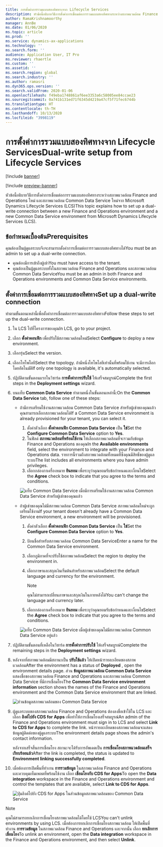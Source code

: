 ```yaml
---
title: การตั้งค่าการรวมแบบสองทิศทางจาก Lifecycle Services
description: หัวข้อนี้อธิบายวิธีการตั้งค่าการเชื่อมต่อการรวมแบบสองทิศทางระหว่างสภาพแวดล้อม Finance and Operations ใหม่ และสภาพแวดล้อม Common Data Service ใหม่จาก Microsoft Dynamics Lifecycle Services (LCS)
author: RamaKrishnamoorthy
manager: AnnBe
ms.date: 01/06/2020
ms.topic: article
ms.prod: ''
ms.service: dynamics-ax-applications
ms.technology: ''
ms.search.form: ''
audience: Application User, IT Pro
ms.reviewer: rhaertle
ms.custom: ''
ms.assetid: ''
ms.search.region: global
ms.search.industry: ''
ms.author: ramasri
ms.dyn365.ops.version: ''
ms.search.validFrom: 2020-01-06
ms.openlocfilehash: f49eba1748861af6ee3353a6c58005ee84ccae23
ms.sourcegitcommit: 0a741b131ed71f6345d4219a47cf5f71fec6744b
ms.translationtype: HT
ms.contentlocale: th-TH
ms.lasthandoff: 10/13/2020
ms.locfileid: "3998119"
---
```

# <a name="dual-write-setup-from-lifecycle-services"></a><span data-ttu-id="7c99b-103">การตั้งค่าการรวมแบบสองทิศทางจาก Lifecycle Services</span><span class="sxs-lookup"><span data-stu-id="7c99b-103">Dual-write setup from Lifecycle Services</span></span>

[!include [banner](../../includes/banner.md)]

[!include [preview-banner](../../includes/preview-banner.md)]

<span data-ttu-id="7c99b-104">หัวข้อนี้อธิบายวิธีการตั้งค่าการเชื่อมต่อการรวมแบบสองทิศทางระหว่างสภาพแวดล้อม Finance and Operations ใหม่ และสภาพแวดล้อม Common Data Service ใหม่จาก Microsoft Dynamics Lifecycle Services (LCS)</span><span class="sxs-lookup"><span data-stu-id="7c99b-104">This topic explains how to set up a dual-write connection between a new Finance and Operations environment and a new Common Data Service environment from Microsoft Dynamics Lifecycle Services (LCS).</span></span>

## <a name="prerequisites"></a><span data-ttu-id="7c99b-105">ข้อกำหนดเบื้องต้น</span><span class="sxs-lookup"><span data-stu-id="7c99b-105">Prerequisites</span></span>

<span data-ttu-id="7c99b-106">คุณต้องเป็นผู้ดูแลระบบจึงจะสามารถตั้งค่าการเชื่อมต่อการรวมแบบสองทิศทางได้</span><span class="sxs-lookup"><span data-stu-id="7c99b-106">You must be an admin to set up a dual-write connection.</span></span>

+ <span data-ttu-id="7c99b-107">คุณต้องมีการเข้าถึงผู้เช่า</span><span class="sxs-lookup"><span data-stu-id="7c99b-107">You must have access to the tenant.</span></span>
+ <span data-ttu-id="7c99b-108">คุณต้องเป็นผู้ดูแลระบบทั้งในสภาพแวดล้อม Finance and Operations และสภาพแวดล้อม Common Data Service</span><span class="sxs-lookup"><span data-stu-id="7c99b-108">You must be an admin in both Finance and Operations environments and Common Data Service environments.</span></span>

## <a name="set-up-a-dual-write-connection"></a><span data-ttu-id="7c99b-109">ตั้งค่าการเชื่อมต่อการรวมแบบสองทิศทาง</span><span class="sxs-lookup"><span data-stu-id="7c99b-109">Set up a dual-write connection</span></span>

<span data-ttu-id="7c99b-110">ทำตามขั้นตอนเหล่านี้เพื่อตั้งค่าการเชื่อมต่อการรวมแบบสองทิศทาง</span><span class="sxs-lookup"><span data-stu-id="7c99b-110">Follow these steps to set up the dual-write connection.</span></span>

1. <span data-ttu-id="7c99b-111">ใน LCS ไปที่โครงการของคุณ</span><span class="sxs-lookup"><span data-stu-id="7c99b-111">In LCS, go to your project.</span></span>
2. <span data-ttu-id="7c99b-112">เลือก **ตั้งค่าคอนฟิก** เพื่อปรับใช้สภาพแวดล้อมใหม่</span><span class="sxs-lookup"><span data-stu-id="7c99b-112">Select **Configure** to deploy a new environment.</span></span>
3. <span data-ttu-id="7c99b-113">เลือกรุ่น</span><span class="sxs-lookup"><span data-stu-id="7c99b-113">Select the version.</span></span> 
4. <span data-ttu-id="7c99b-114">เลือกโทโพโลยี</span><span class="sxs-lookup"><span data-stu-id="7c99b-114">Select the topology.</span></span> <span data-ttu-id="7c99b-115">ถ้ามีหนึ่งโทโพโลยีเท่านั้นที่พร้อมใช้งาน จะมีการเลือกโดยอัตโนมัติ</span><span class="sxs-lookup"><span data-stu-id="7c99b-115">If only one topology is available, it's automatically selected.</span></span>
5. <span data-ttu-id="7c99b-116">ปฏิบัติตามขั้นตอนแรกในวิซาร์ด **การตั้งค่าการปรับใช้** ให้เสร็จสมบูรณ์</span><span class="sxs-lookup"><span data-stu-id="7c99b-116">Complete the first steps in the **Deployment settings** wizard.</span></span>
6. <span data-ttu-id="7c99b-117">บนแท็บ **Common Data Service** ทำตามหนึ่งในขั้นตอนเหล่านี้:</span><span class="sxs-lookup"><span data-stu-id="7c99b-117">On the **Common Data Service** tab, follow one of these steps:</span></span>

    - <span data-ttu-id="7c99b-118">ถ้ามีการเตรียมใช้งานสภาพแวดล้อม Common Data Service สำหรับผู้เช่าของคุณแล้ว คุณสามารถเลือกสภาพแวดล้อมได้</span><span class="sxs-lookup"><span data-stu-id="7c99b-118">If a Common Data Service environment is already provisioned for your tenant, you can select it.</span></span>

        1. <span data-ttu-id="7c99b-119">ตั้งค่าตัวเลือก **ตั้งค่าคอนฟิก Common Data Service** เป็น **ใช่**</span><span class="sxs-lookup"><span data-stu-id="7c99b-119">Set the **Configure Common Data Service** option to **Yes**.</span></span>
        2. <span data-ttu-id="7c99b-120">ในฟิลด์ **สภาพแวดล้อมที่พร้อมใช้งาน** ให้เลือกสภาพแวดล้อมที่จะรวมกับข้อมูล Finance and Operations ของคุณ</span><span class="sxs-lookup"><span data-stu-id="7c99b-120">In the **Available environments** field, select the environment to integrate with your Finance and Operations data.</span></span> <span data-ttu-id="7c99b-121">รายการนี้รวมถึงสภาพแวดล้อมทั้งหมดที่ซึ่งคุณมีสิทธิ์ของผู้ดูแลระบบ</span><span class="sxs-lookup"><span data-stu-id="7c99b-121">The list includes all environments where you have admin privileges.</span></span>
        3. <span data-ttu-id="7c99b-122">เลือกกล่องกาเครื่องหมาย **ยินยอม** เพื่อระบุว่าคุณยอมรับข้อกำหนดและเงื่อนไข</span><span class="sxs-lookup"><span data-stu-id="7c99b-122">Select the **Agree** check box to indicate that you agree to the terms and conditions.</span></span>

        ![แท็บ Common Data Service เมื่อมีการเตรียมใช้งานสภาพแวดล้อม Common Data Service สำหรับผู้เช่าของคุณแล้ว](../dual-write/media/lcs_setup_1.png)

    - <span data-ttu-id="7c99b-124">ถ้าผู้เช่าของคุณไม่มีสภาพแวดล้อม Common Data Service สภาพแวดล้อมใหม่จะถูกเตรียมใช้งาน</span><span class="sxs-lookup"><span data-stu-id="7c99b-124">If your tenant doesn't already have a Common Data Service environment, a new environment will be provisioned.</span></span>

        1. <span data-ttu-id="7c99b-125">ตั้งค่าตัวเลือก **ตั้งค่าคอนฟิก Common Data Service** เป็น **ใช่**</span><span class="sxs-lookup"><span data-stu-id="7c99b-125">Set the **Configure Common Data Service** option to **Yes**.</span></span>
        2. <span data-ttu-id="7c99b-126">ป้อนชื่อสำหรับสภาพแวดล้อม Common Data Service</span><span class="sxs-lookup"><span data-stu-id="7c99b-126">Enter a name for the Common Data Service environment.</span></span>
        3. <span data-ttu-id="7c99b-127">เลือกภูมิภาคที่จะปรับใช้สภาพแวดล้อม</span><span class="sxs-lookup"><span data-stu-id="7c99b-127">Select the region to deploy the environment in.</span></span>
        4. <span data-ttu-id="7c99b-128">เลือกภาษาและสกุลเงินเริ่มต้นสำหรับสภาพแวดล้อม</span><span class="sxs-lookup"><span data-stu-id="7c99b-128">Select the default language and currency for the environment.</span></span>

            > [!NOTE]
            > <span data-ttu-id="7c99b-129">คุณไม่สามารถเปลี่ยนภาษาและสกุลเงินในภายหลังได้</span><span class="sxs-lookup"><span data-stu-id="7c99b-129">You can't change the language and currency later.</span></span>

        5. <span data-ttu-id="7c99b-130">เลือกกล่องกาเครื่องหมาย **ยินยอม** เพื่อระบุว่าคุณยอมรับข้อกำหนดและเงื่อนไข</span><span class="sxs-lookup"><span data-stu-id="7c99b-130">Select the **Agree** check box to indicate that you agree to the terms and conditions.</span></span>

        ![แท็บ Common Data Service เมื่อผู้เช่าของคุณไม่มีสภาพแวดล้อม Common Data Service อยู่แล้ว](../dual-write/media/lcs_setup_2.png)

7. <span data-ttu-id="7c99b-132">ปฏิบัติตามขั้นตอนที่เหลือในวิซาร์ด **การตั้งค่าการปรับใช้** ให้เสร็จสมบูรณ์</span><span class="sxs-lookup"><span data-stu-id="7c99b-132">Complete the remaining steps in the **Deployment settings** wizard.</span></span>
8. <span data-ttu-id="7c99b-133">หลังจากที่สภาพแวดล้อมมีสถานะเป็น **ปรับใช้แล้ว** ให้เปิดหน้ารายละเอียดของสภาพแวดล้อม</span><span class="sxs-lookup"><span data-stu-id="7c99b-133">After the environment has a status of **Deployed** , open the environment details page.</span></span> <span data-ttu-id="7c99b-134">ส่วน **ข้อมูลสภาพแวดล้อม Common Data Service** แสดงชื่อของสภาพแวดล้อม Finance and Operations และสภาพแวดล้อม Common Data Service ที่มีการเชื่อมโยง</span><span class="sxs-lookup"><span data-stu-id="7c99b-134">The **Common Data Service environment information** section shows the names of the Finance and Operations environment and the Common Data Service environment that are linked.</span></span>

    ![ส่วนข้อมูลสภาพแวดล้อมของ Common Data Service](../dual-write/media/lcs_setup_3.png)

9. <span data-ttu-id="7c99b-136">ผู้ดูแลระบบของสภาพแวดล้อม Finance and Operations ต้องลงชื่อเข้าใช้ใน LCS และเลือก **ลิงค์ไปยัง CDS for Apps** เพื่อทำให้การเชื่อมโยงเสร็จสมบูรณ์</span><span class="sxs-lookup"><span data-stu-id="7c99b-136">An admin of the Finance and Operations environment must sign in to LCS and select **Link to CDS for Apps** to complete the link.</span></span> <span data-ttu-id="7c99b-137">หน้ารายละเอียดของสภาพแวดล้อมจะแสดงข้อมูลผู้ติดต่อของผู้ดูแลระบบ</span><span class="sxs-lookup"><span data-stu-id="7c99b-137">The environment details page shows the admin's contact information.</span></span>

    <span data-ttu-id="7c99b-138">หลังจากเสร็จสิ้นการเชื่อมโยง สถานะจะได้รับการอัพเดตเป็น **การเชื่อมโยงสภาพแวดล้อมเสร็จเรียบร้อยแล้ว**</span><span class="sxs-lookup"><span data-stu-id="7c99b-138">After the link is completed, the status is updated to **Environment linking successfully completed**.</span></span>

10. <span data-ttu-id="7c99b-139">เมื่อต้องการเปิดพื้นที่ทำงาน **การรวมข้อมูล** ในสภาพแวดล้อม Finance and Operations และควบคุมเท็มเพลตที่พร้อมใช้งาน เลือก **เชื่อมโยงกับ CDS for Apps**</span><span class="sxs-lookup"><span data-stu-id="7c99b-139">To open the **Data integration** workspace in the Finance and Operations environment and control the templates that are available, select **Link to CDS for Apps**.</span></span>

    ![ปุ่มลิงค์ไปยัง CDS for Apps ในส่วนข้อมูลสภาพแวดล้อมของ Common Data Service](../dual-write/media/lcs_setup_4.png)

> [!NOTE]
> <span data-ttu-id="7c99b-141">คุณไม่สามารถยกเลิกการเชื่อมโยงสภาพแวดล้อมได้โดยใช้ LCS</span><span class="sxs-lookup"><span data-stu-id="7c99b-141">You can't unlink environments by using LCS.</span></span> <span data-ttu-id="7c99b-142">เมื่อต้องการยกเลิกการเชื่อมโยงสภาพแวดล้อม ให้เปิดพื้นที่ทำงาน **การรวมข้อมูล** ในสภาพแวดล้อม Finance and Operations และจากนั้น เลือก **ยกเลิกการเชื่อมโยง**</span><span class="sxs-lookup"><span data-stu-id="7c99b-142">To unlink an environment, open the **Data integration** workspace in the Finance and Operations environment, and then select **Unlink**.</span></span>
